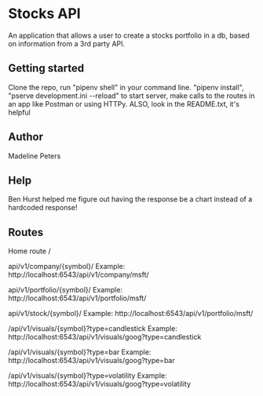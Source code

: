 # Stocks API
An application that allows a user to create a stocks portfolio in a db, based on information from a 3rd party API.

## Getting started
Clone the repo, run "pipenv shell" in your command line. "pipenv install", "pserve development.ini --reload" to start server, make calls to the routes in an app like Postman or using HTTPy. ALSO, look in the README.txt, it's helpful


## Author
Madeline Peters

## Help
Ben Hurst helped me figure out having the response be a chart instead of a hardcoded response!

## Routes
Home route
/

api/v1/company/{symbol}/
Example: http://localhost:6543/api/v1/company/msft/

api/v1/portfolio/{symbol}/
Example: http://localhost:6543/api/v1/portfolio/msft/


api/v1/stock/{symbol}/
Example: http://localhost:6543/api/v1/portfolio/msft/

/api/v1/visuals/{symbol}?type=candlestick
Example: http://localhost:6543/api/v1/visuals/goog?type=candlestick

/api/v1/visuals/{symbol}?type=bar
Example: http://localhost:6543/api/v1/visuals/goog?type=bar

/api/v1/visuals/{symbol}?type=volatility
Example: http://localhost:6543/api/v1/visuals/goog?type=volatility

